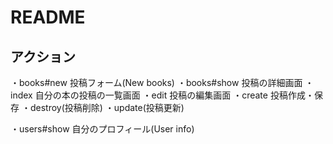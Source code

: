 # README

## アクション
・books#new 投稿フォーム(New books)
・books#show 投稿の詳細画面
・index 自分の本の投稿の一覧画面
・edit 投稿の編集画面
・create 投稿作成・保存
・destroy(投稿削除)
・update(投稿更新)

・users#show 自分のプロフィール(User info)